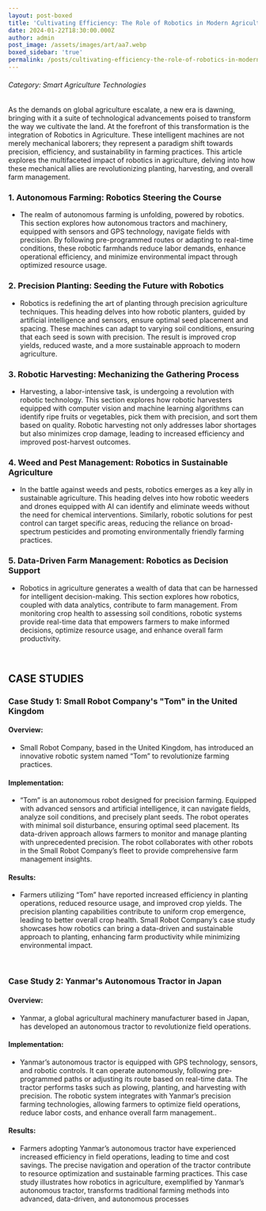 ```yaml
---
layout: post-boxed
title: 'Cultivating Efficiency: The Role of Robotics in Modern Agriculture'
date: 2024-01-22T18:30:00.000Z
author: admin
post_image: /assets/images/art/aa7.webp
boxed_sidebar: 'true'
permalink: /posts/cultivating-efficiency-the-role-of-robotics-in-modern-agriculture
---
```


###### Category: Smart Agriculture Technologies

As the demands on global agriculture escalate, a new era is dawning, bringing with it a suite of technological advancements poised to transform the way we cultivate the land. At the forefront of this transformation is the integration of Robotics in Agriculture. These intelligent machines are not merely mechanical laborers; they represent a paradigm shift towards precision, efficiency, and sustainability in farming practices. This article explores the multifaceted impact of robotics in agriculture, delving into how these mechanical allies are revolutionizing planting, harvesting, and overall farm management.

### 1. Autonomous Farming: Robotics Steering the Course

* The realm of autonomous farming is unfolding, powered by robotics. This section explores how autonomous tractors and machinery, equipped with sensors and GPS technology, navigate fields with precision. By following pre-programmed routes or adapting to real-time conditions, these robotic farmhands reduce labor demands, enhance operational efficiency, and minimize environmental impact through optimized resource usage.

### 2. Precision Planting: Seeding the Future with Robotics

* Robotics is redefining the art of planting through precision agriculture techniques. This heading delves into how robotic planters, guided by artificial intelligence and sensors, ensure optimal seed placement and spacing. These machines can adapt to varying soil conditions, ensuring that each seed is sown with precision. The result is improved crop yields, reduced waste, and a more sustainable approach to modern agriculture.

### 3. Robotic Harvesting: Mechanizing the Gathering Process

* Harvesting, a labor-intensive task, is undergoing a revolution with robotic technology. This section explores how robotic harvesters equipped with computer vision and machine learning algorithms can identify ripe fruits or vegetables, pick them with precision, and sort them based on quality. Robotic harvesting not only addresses labor shortages but also minimizes crop damage, leading to increased efficiency and improved post-harvest outcomes.

### 4. Weed and Pest Management: Robotics in Sustainable Agriculture

* In the battle against weeds and pests, robotics emerges as a key ally in sustainable agriculture. This heading delves into how robotic weeders and drones equipped with AI can identify and eliminate weeds without the need for chemical interventions. Similarly, robotic solutions for pest control can target specific areas, reducing the reliance on broad-spectrum pesticides and promoting environmentally friendly farming practices.

### 5. Data-Driven Farm Management: Robotics as Decision Support

* Robotics in agriculture generates a wealth of data that can be harnessed for intelligent decision-making. This section explores how robotics, coupled with data analytics, contribute to farm management. From monitoring crop health to assessing soil conditions, robotic systems provide real-time data that empowers farmers to make informed decisions, optimize resource usage, and enhance overall farm productivity.

<br>

## CASE STUDIES

### Case Study 1: Small Robot Company's "Tom" in the United Kingdom

#### Overview:

* Small Robot Company, based in the United Kingdom, has introduced an innovative robotic system named “Tom” to revolutionize farming practices.

#### Implementation:

* “Tom” is an autonomous robot designed for precision farming. Equipped with advanced sensors and artificial intelligence, it can navigate fields, analyze soil conditions, and precisely plant seeds. The robot operates with minimal soil disturbance, ensuring optimal seed placement. Its data-driven approach allows farmers to monitor and manage planting with unprecedented precision. The robot collaborates with other robots in the Small Robot Company’s fleet to provide comprehensive farm management insights.

#### Results:

* Farmers utilizing “Tom” have reported increased efficiency in planting operations, reduced resource usage, and improved crop yields. The precision planting capabilities contribute to uniform crop emergence, leading to better overall crop health. Small Robot Company’s case study showcases how robotics can bring a data-driven and sustainable approach to planting, enhancing farm productivity while minimizing environmental impact.

<br>

### Case Study 2: Yanmar's Autonomous Tractor in Japan

#### Overview:

* Yanmar, a global agricultural machinery manufacturer based in Japan, has developed an autonomous tractor to revolutionize field operations.

#### Implementation:

* Yanmar’s autonomous tractor is equipped with GPS technology, sensors, and robotic controls. It can operate autonomously, following pre-programmed paths or adjusting its route based on real-time data. The tractor performs tasks such as plowing, planting, and harvesting with precision. The robotic system integrates with Yanmar’s precision farming technologies, allowing farmers to optimize field operations, reduce labor costs, and enhance overall farm management..

#### Results:

* Farmers adopting Yanmar’s autonomous tractor have experienced increased efficiency in field operations, leading to time and cost savings. The precise navigation and operation of the tractor contribute to resource optimization and sustainable farming practices. This case study illustrates how robotics in agriculture, exemplified by Yanmar’s autonomous tractor, transforms traditional farming methods into advanced, data-driven, and autonomous processes
